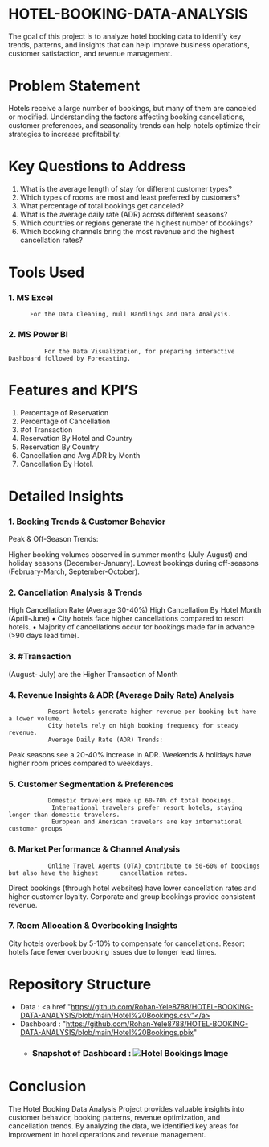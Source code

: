 # HOTEL-BOOKING-DATA-ANALYSIS
The goal of this project is to analyze hotel booking data to identify key trends, patterns, and insights that can help improve business operations, customer satisfaction, and revenue management.

# Problem Statement
 Hotels receive a large number of bookings, but many of them are canceled or modified. Understanding the factors affecting booking cancellations, customer preferences, and seasonality trends can help hotels optimize     their strategies to increase profitability.

 # Key Questions to Address
   1.	What is the average length of stay for different customer types?
   2.	Which types of rooms are most and least preferred by customers?
   3.	What percentage of total bookings get canceled?
   4.	What is the average daily rate (ADR) across different seasons?
   5.	Which countries or regions generate the highest number of bookings?
   6.	Which booking channels bring the most revenue and the highest cancellation rates?

 # Tools Used
 ### 1.	MS Excel 
          For the Data Cleaning, null Handlings and Data Analysis.

 ### 2.	MS Power BI 
              For the Data Visualization, for preparing interactive Dashboard followed by Forecasting.

# Features and KPI’S

  1.	Percentage of Reservation
  2.	Percentage of Cancellation
  3.	#of Transaction
  4.	Reservation By Hotel and Country
  5.	Reservation By Country
  6.	Cancellation and Avg ADR by Month
  7.	Cancellation By Hotel.

  # Detailed Insights

### 1.	Booking Trends & Customer Behavior
Peak & Off-Season Trends:

 Higher booking volumes observed in summer months (July-August) and holiday seasons (December-January).
  Lowest bookings during off-seasons (February-March, September-October).

### 2.	Cancellation Analysis & Trends

High Cancellation Rate (Average 30-40%)
 High Cancellation By Hotel Month (Aprill-June)
•	City hotels face higher cancellations compared to resort hotels.
•	Majority of cancellations occur for bookings made far in advance (>90 days lead time).

### 3.	#Transaction
(August- July) are the Higher Transaction of Month 


### 4.	Revenue Insights & ADR (Average Daily Rate) Analysis

               Resort hotels generate higher revenue per booking but have a lower volume.
               City hotels rely on high booking frequency for steady revenue.
               Average Daily Rate (ADR) Trends:
Peak seasons see a 20-40% increase in ADR.
Weekends & holidays have higher room prices compared to weekdays.

### 5.	Customer Segmentation & Preferences

               Domestic travelers make up 60-70% of total bookings.
                International travelers prefer resort hotels, staying longer than domestic travelers.
                European and American travelers are key international customer groups
### 6.	Market Performance & Channel Analysis
               Online Travel Agents (OTA) contribute to 50-60% of bookings but also have the highest      cancellation rates.
  Direct bookings (through hotel websites) have lower cancellation rates and higher customer loyalty.  Corporate and group bookings provide consistent revenue.

  ### 7.	Room Allocation & Overbooking Insights
  City hotels overbook by 5-10% to compensate for cancellations.
              Resort hotels face fewer overbooking issues due to longer lead times.

# Repository Structure

   * Data : <a href "https://github.com/Rohan-Yele8788/HOTEL-BOOKING-DATA-ANALYSIS/blob/main/Hotel%20Bookings.csv"</a>
   * Dashboard : "https://github.com/Rohan-Yele8788/HOTEL-BOOKING-DATA-ANALYSIS/blob/main/Hotel%20Bookings.pbix"
      * ### Snapshot of Dashboard :  ![Hotel Bookings Image](https://github.com/user-attachments/assets/0222d8f0-f50f-4e0b-bcdc-c57bc2f97b39)


# Conclusion 

The Hotel Booking Data Analysis Project provides valuable insights into customer behavior, booking patterns, revenue optimization, and cancellation trends. By analyzing the data, we identified key areas for improvement in hotel operations and revenue management.

 



